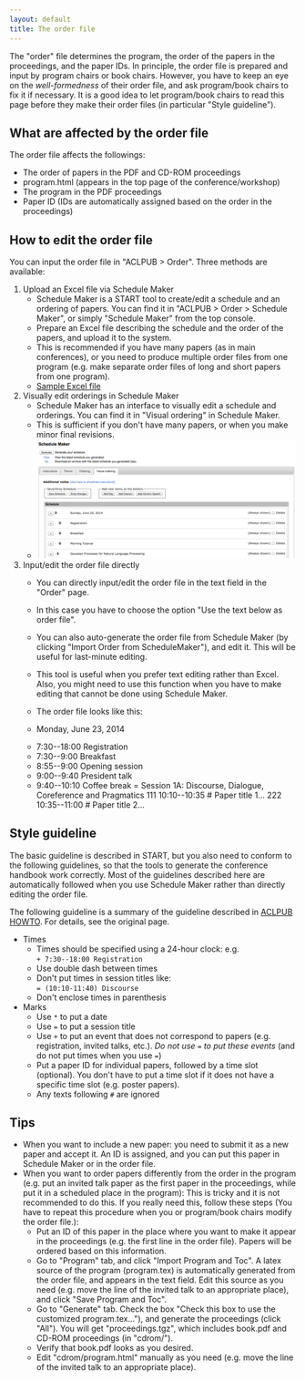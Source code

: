```yaml
---
layout: default
title: The order file
---
```


The "order" file determines the program, the order of the papers in
the proceedings, and the paper IDs.  In principle, the order file is
prepared and input by program chairs or book chairs.  However, you
have to keep an eye on the *well-formedness* of their order file, and
ask program/book chairs to fix it if necessary.  It is a good idea to
let program/book chairs to read this page before they make their order
files (in particular "Style guideline").

## What are affected by the order file

The order file affects the followings:

* The order of papers in the PDF and CD-ROM proceedings
* program.html (appears in the top page of the conference/workshop)
* The program in the PDF proceedings
* Paper ID (IDs are automatically assigned based on the order in the proceedings)

## How to edit the order file

You can input the order file in "ACLPUB > Order".  Three methods are available:

1. Upload an Excel file via Schedule Maker
    * Schedule Maker is a START tool to create/edit a schedule and an ordering of papers.  You can find it in "ACLPUB > Order > Schedule Maker", or simply "Schedule Maker" from the top console.
    * Prepare an Excel file describing the schedule and the order of the papers, and upload it to the system.
    * This is recommended if you have many papers (as in main conferences), or you need to produce multiple order files from one program (e.g. make separate order files of long and short papers from one program).
	* [Sample Excel file](schedulemaker2_example.xls)
2. Visually edit orderings in Schedule Maker
    * Schedule Maker has an interface to visually edit a schedule and orderings.  You can find it in "Visual ordering" in Schedule Maker.
    * This is sufficient if you don't have many papers, or when you make minor final revisions.
    * ![Screen shot](schedulemaker.png)
3. Input/edit the order file directly
    * You can directly input/edit the order file in the text field in the "Order" page.
    * In this case you have to choose the option "Use the text below as order file".
    * You can also auto-generate the order file from Schedule Maker (by clicking "Import Order from ScheduleMaker"), and edit it.  This will be useful for last-minute editing.
    * This tool is useful when you prefer text editing rather than Excel.  Also, you might need to use this function when you have to make editing that cannot be done using Schedule Maker.
    * The order file looks like this:

    * Monday, June 23, 2014
    + 7:30--18:00 Registration
    + 7:30--9:00 Breakfast
    + 8:55--9:00 Opening session
    + 9:00--9:40 President talk
    + 9:40--10:10 Coffee break
    = Session 1A: Discourse, Dialogue, Coreference and Pragmatics
    111 10:10--10:35 # Paper title 1...
    222 10:35--11:00 # Paper title 2...

## Style guideline

The basic guideline is described in START, but you also need to
conform to the following guidelines, so that the tools to generate the
conference handbook work correctly.  Most of the guidelines described
here are automatically followed when you use Schedule Maker rather
than directly editing the order file.

The following guideline is a summary of the guideline described in
[ACLPUB HOWTO](http://nlp.csie.ncnu.edu.tw/~shin/acl2010/publication/howto/aclpub/ACLPUB.START.2.htm).  For details, see the original page.

* Times
    * Times should be specified using a 24-hour clock: e.g.  
    `+ 7:30--18:00 Registration`
	* Use double dash between times
    * Don't put times in session titles like:  
    `= (10:10-11:40) Discourse`
    * Don't enclose times in parenthesis
* Marks
    * Use `*` to put a date
	* Use `=` to put a session title
	* Use `+` to put an event that does not correspond to papers
      (e.g. registration, invited talks, etc.).  *Do not use `=` to
      put these events* (and do not put times when you use `=`)
    * Put a paper ID for individual papers, followed by a time slot
      (optional).  You don't have to put a time slot if it does not
      have a specific time slot (e.g. poster papers).
	* Any texts following `#` are ignored

## Tips

* When you want to include a new paper: you need to submit it as a new
  paper and accept it.  An ID is assigned, and you can put this paper
  in Schedule Maker or in the order file.
* When you want to order papers differently from the order in the
  program (e.g. put an invited talk paper as the first paper in the
  proceedings, while put it in a scheduled place in the program): This
  is tricky and it is not recommended to do this.  If you really need
  this, follow these steps (You have to repeat this procedure when you
  or program/book chairs modify the order file.):
    * Put an ID of this paper in the place where you want to make it
      appear in the proceedings (e.g. the first line in the order
      file).  Papers will be ordered based on this information.
    * Go to "Program" tab, and click "Import Program and Toc".  A
      latex source of the program (program.tex) is automatically
      generated from the order file, and appears in the text field.
      Edit this source as you need (e.g. move the line of the invited
      talk to an appropriate place), and click "Save Program and Toc".
    * Go to "Generate" tab.  Check the box "Check this box to use the
      customized program.tex..."), and generate the proceedings (click
      "All").  You will get "proceedings.tgz", which includes book.pdf
      and CD-ROM proceedings (in "cdrom/").
    * Verify that book.pdf looks as you desired.
	* Edit "cdrom/program.html" manually as you need (e.g. move the
      line of the invited talk to an appropriate place).
  
